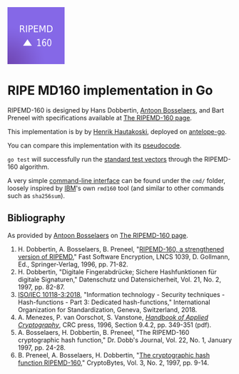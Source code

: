 ![RIPE MD160 Logo]
# RIPE MD160 implementation in Go

RIPEMD-160 is designed by Hans Dobbertin, [Antoon Bosselaers], and Bart Preneel with specifications available at [The RIPEMD-160 page].

This implementation is by by [Henrik Hautakoski], deployed on [antelope-go].

You can compare this implementation with its [pseudocode].

`go test` will successfully run the [standard test vectors] through the RIPEMD-160 algorithm.

A very simple [command-line interface] can be found under the `cmd/` folder, loosely inspired by [IBM]'s own `rmd160` tool (and similar to other commands such as `sha256sum`).

## Bibliography

As provided by [Antoon Bosselaers] on [The RIPEMD-160 page].

1. H. Dobbertin, A. Bosselaers, B. Preneel, "[RIPEMD-160, a strengthened version of RIPEMD]," Fast Software Encryption, LNCS 1039, D. Gollmann, Ed., Springer-Verlag, 1996, pp. 71-82.
2. H. Dobbertin, "Digitale Fingerabdrücke; Sichere Hashfunktionen für digitale Signaturen," Datenschutz und Datensicherheit, Vol. 21, No. 2, 1997, pp. 82-87.
3. [ISO/IEC 10118-3:2018], "Information technology - Security techniques - Hash-functions - Part 3: Dedicated hash-functions," International Organization for Standardization, Geneva, Switzerland, 2018.
4. A. Menezes, P. van Oorschot, S. Vanstone, *[Handbook of Applied Cryptography]*, CRC press, 1996, Section 9.4.2, pp. 349-351 (pdf).
5. A. Bosselaers, H. Dobbertin, B. Preneel, "The RIPEMD-160 cryptographic hash function," Dr. Dobb's Journal, Vol. 22, No. 1, January 1997, pp. 24-28.
6. B. Preneel, A. Bosselaers, H. Dobbertin, "[The cryptographic hash function RIPEMD-160]," CryptoBytes, Vol. 3, No. 2, 1997, pp. 9-14.

[RIPE MD160 Logo]: ./assets/rmd160-logo-small.png
[Antoon Bosselaers]: https://homes.esat.kuleuven.be/~bosselae/
[The RIPEMD-160 page]: https://homes.esat.kuleuven.be/~bosselae/ripemd160.html
[Henrik Hautakoski]: https://github.com/pnx
[antelope-go]: https://github.com/antelope-go/ripemd160
[pseudocode]: pseudocode.md
[standard test vectors]: test-vectors.md
[command-line interface]: ./cmd/README.md
[IBM]: https://www.ibm.com/docs/en/zos/3.1.0?topic=descriptions-rmd160-calculate-check-ripemd-160-cryptographic-hashes
[RIPEMD-160, a strengthened version of RIPEMD]: https://homes.esat.kuleuven.be/~bosselae/ripemd160/pdf/AB-9601/AB-9601.pdf
[ISO/IEC 10118-3:2018]: https://www.iso.org/standard/67116.html
[Handbook of Applied Cryptography]: https://cacr.uwaterloo.ca/hac/
[The cryptographic hash function RIPEMD-160]: https://www.networkdls.com/Articles/crypto3n2.pdf
